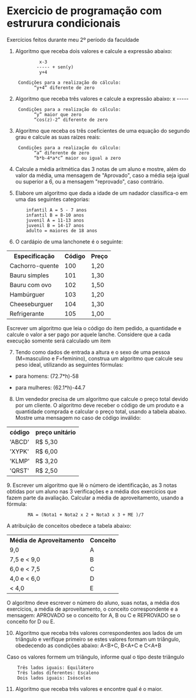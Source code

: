 # Exercicio de programação com estrurura condicionais
Exercícios feitos durante meu 2º período da faculdade

1. Algoritmo que receba dois valores e calcule a expressão abaixo:

                x-3
               ----- + sen(y)
                y+4

        Condições para a realização do cálculo:
              “y+4” diferente de zero

2. Algoritmo que receba três valores e calcule a expressão abaixo:
              x
            -----
           

        Condições para a realização do cálculo:
              “y” maior que zero
              “cos(z)-2” diferente de zero

3. Algoritmo que receba os três coeficientes de uma equação do segundo
grau e calcule as suas raízes reais:

        Condições para a realização do cálculo:
              “a” diferente de zero
              “b*b-4*a*c” maior ou igual a zero

4. Calcule a média aritmética das 3 notas de um aluno e mostre, além do
valor da média, uma mensagem de "Aprovado", caso a média seja igual
ou superior a 6, ou a mensagem "reprovado", caso contrário.

5. Elabore um algoritmo que dada a idade de um nadador classifica-o em
uma das seguintes categorias:

           infantil A = 5 - 7 anos
           infantil B = 8-10 anos
           juvenil A = 11-13 anos
           juvenil B = 14-17 anos
           adulto = maiores de 18 anos
           
6. O cardápio de uma lanchonete é o seguinte:

<html>
  <table>
    <tr>
      <th>Especificação</th>
      <th>Código</th>
      <th>Preço</th>
    </tr>
    <tr>
       <td>Cachorro-quente</td>
       <td>100</td>
       <td>1,20</td>
     </tr>
    <tr>
      <td>Bauru simples</td>
      <td>101</td>
      <td>1,30</td>
   </tr>
   <tr>
     <td>Bauru com ovo</td>
     <td>102</td>
     <td>1,50</td>
   </tr>
   <tr>
     <td>Hambúrguer</td>
     <td>103</td>
     <td>1,20</td>
   </tr>
   <tr>
     <td>Cheeseburguer</td>
     <td>104</td>
     <td>1,30</td>
   </tr>
    <tr>
     <td>Refrigerante</td>
     <td>105</td>
     <td>1,00</td>
   </tr>
  </table>
</html>

Escrever um algoritmo que leia o código do item pedido, a quantidade e
calcule o valor a ser pago por aquele lanche. Considere que a cada
execução somente será calculado um item


7. Tendo como dados de entrada a altura e o sexo de uma pessoa
(M=masculino e F=feminino), construa um algoritmo que calcule seu
peso ideal, utilizando as seguintes fórmulas:

  - para homens: (72.7*h)-58
  
  - para mulheres: (62.1*h)-44.7
  
8. Um vendedor precisa de um algoritmo que calcule o preço total devido
por um cliente. O algoritmo deve receber o código de um produto e a
quantidade comprada e calcular o preço total, usando a tabela abaixo.
Mostre uma mensagem no caso de código inválido:

<html>
  <table>
    <tr>
      <th>código</th>
      <th>preço unitário</th>
    </tr>
    <tr>
      <td>'ABCD'</td>
      <td>R$ 5,30</td>
    </tr>
    <tr>
      <td>'XYPK'</td>
      <td>R$ 6,00</td>
    </tr>
    <tr>
      <td>'KLMP'</td>
      <td>R$ 3,20</td>
    </tr>
    <tr>
      <td>'QRST'</td>
      <td>R$ 2,50</td>
    </tr>
  </table>
</html>
9. Escrever um algoritmo que lê o número de identificação, as 3 notas
obtidas por um aluno nas 3 verificações e a média dos exercícios que
fazem parte da avaliação. Calcular a média de aproveitamento, usando
a fórmula:

            MA = (Nota1 + Nota2 x 2 + Nota3 x 3 + ME )/7
            
A atribuição de conceitos obedece a tabela abaixo:


<html>
  <table>
    <tr>
      <th>Média de Aproveitamento</th>
      <th>Conceito</th>
    </tr>
    <tr>
      <td>9,0</td>
      <td>A</td>
    </tr>
    <tr>
      <td>7,5 e < 9,0</td>
      <td>B</td>
    </tr>
    <tr>
      <td>6,0 e < 7,5</td>
      <td>C</td>
    </tr>
    <tr>
      <td>4,0 e < 6,0</td>
      <td>D</td>
    </tr>
    <tr>
      <td> < 4,0</td>
      <td>E</td>
    </tr>
  </table>
</html>

O algoritmo deve escrever o número do aluno, suas notas, a média dos
exercícios, a média de aproveitamento, o conceito correspondente e a
mensagem: APROVADO se o conceito for A, B ou C e REPROVADO se
o conceito for D ou E.

10. Algoritmo que receba três valores correspondentes aos lados de um
triângulo e verifique primeiro se estes valores formam um triângulo,
obedecendo as condições abaixo:
A&lt;B+C, B&lt;A+C e C&lt;A+B

Caso os valores formem um triângulo, informe qual o tipo deste triângulo

        Três lados iguais: Equilátero
        Três lados diferentes: Escaleno
        Dois lados iguais: Isósceles

11. Algoritmo que receba três valores e encontre qual é o maior.
